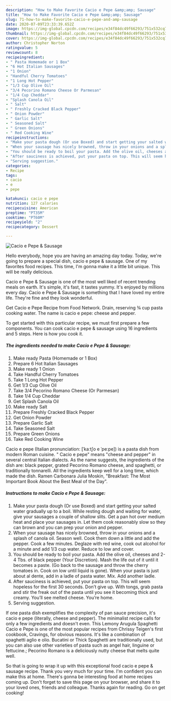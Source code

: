 ```yaml
---
description: "How to Make Favorite Cacio e Pepe &amp;amp; Sausage"
title: "How to Make Favorite Cacio e Pepe &amp;amp; Sausage"
slug: 71-how-to-make-favorite-cacio-e-pepe-and-amp-sausage
date: 2020-07-09T23:33:39.652Z
image: https://img-global.cpcdn.com/recipes/e34f84dc49f66293/751x532cq70/cacio-e-pepe-sausage-recipe-main-photo.jpg
thumbnail: https://img-global.cpcdn.com/recipes/e34f84dc49f66293/751x532cq70/cacio-e-pepe-sausage-recipe-main-photo.jpg
cover: https://img-global.cpcdn.com/recipes/e34f84dc49f66293/751x532cq70/cacio-e-pepe-sausage-recipe-main-photo.jpg
author: Christopher Norton
ratingvalue: 5
reviewcount: 8
recipeingredient:
- " Pasta Homemade or 1 Box"
- "6 Hot Italian Sausages"
- "1 Onion"
- "Handful Cherry Tomatoes"
- "1 Long Hot Pepper"
- "1/3 Cup Olive Oil"
- "3/4 Pecorino Romano Cheese Or Parmesan"
- "1/4 Cup Cheddar"
- "Splash Canola Oil"
- " Salt"
- " Freshly Cracked Black Pepper"
- " Onion Powder"
- " Garlic Salt"
- " Seasoned Salt"
- " Green Onions"
- " Red Cooking Wine"
recipeinstructions:
- "Make your pasta dough (Or use Boxed) and start getting your salted water gradually up to a boil. While resting dough and waiting for water, give your sausages a couple of shallow slits. Get a pan hot over medium heat and place your sausages in. Let them cook reasonably slow so they can brown and you can prep your onion and pepper."
- "When your sausage has nicely browned, throw in your onions and a splash of canola oil. Season well. Cook them down a little and add the pepper. Cook a few minutes. Deglaze with red wine, cook out alcohol for a minute and add 1/3 cup water. Reduce to low and cover."
- "You should be ready to boil your pasta. Add the olive oil, cheeses and 2-4 Tbs. of black pepper (Your Discretion). Mash the life out of it until it becomes a paste. (Go back to the sausage and throw the cherry tomatoes in. Cook on low until liquid is gone). When your pasta is just about al dente, add in a ladle of pasta water. Mix. Add another ladle."
- "After sauciness is achieved, put your pasta on top. This will seem hopeless for the first 30 seconds. Don’t give up. With tongs, grab pasta and stir the freak out of the pasta until you see it becoming thick and creamy. You’ll see melted cheese. You’re home."
- "Serving suggestion."
categories:
- Recipe
tags:
- cacio
- e
- pepe

katakunci: cacio e pepe 
nutrition: 127 calories
recipecuisine: American
preptime: "PT35M"
cooktime: "PT60M"
recipeyield: "2"
recipecategory: Dessert

---
```



![Cacio e Pepe &amp; Sausage](https://img-global.cpcdn.com/recipes/e34f84dc49f66293/751x532cq70/cacio-e-pepe-sausage-recipe-main-photo.jpg)

Hello everybody, hope you are having an amazing day today. Today, we're going to prepare a special dish, cacio e pepe &amp; sausage. One of my favorites food recipes. This time, I'm gonna make it a little bit unique. This will be really delicious.

Cacio e Pepe &amp; Sausage is one of the most well liked of recent trending meals on earth. It's simple, it's fast, it tastes yummy. It's enjoyed by millions every day. Cacio e Pepe &amp; Sausage is something that I have loved my entire life. They're fine and they look wonderful.

Get Cacio e Pepe Recipe from Food Network. Drain, reserving ¾ cup pasta cooking water. The name is cacio e pepe: cheese and pepper.


To get started with this particular recipe, we must first prepare a few components. You can cook cacio e pepe &amp; sausage using 16 ingredients and 5 steps. Here is how you cook it.

<!--inarticleads1-->

##### The ingredients needed to make Cacio e Pepe &amp; Sausage:

1. Make ready  Pasta (Homemade or 1 Box)
1. Prepare 6 Hot Italian Sausages
1. Make ready 1 Onion
1. Take Handful Cherry Tomatoes
1. Take 1 Long Hot Pepper
1. Get 1/3 Cup Olive Oil
1. Take 3/4 Pecorino Romano Cheese (Or Parmesan)
1. Take 1/4 Cup Cheddar
1. Get Splash Canola Oil
1. Make ready  Salt
1. Prepare  Freshly Cracked Black Pepper
1. Get  Onion Powder
1. Prepare  Garlic Salt
1. Take  Seasoned Salt
1. Prepare  Green Onions
1. Take  Red Cooking Wine


Cacio e pepe (Italian pronunciation: [ˈkaːtʃo e ˈpeːpe]) is a pasta dish from modern Roman cuisine. &#34; Cacio e pepe&#34; means &#34;cheese and pepper&#34; in several central Italian dialects. As the name suggests, the ingredients of the dish are: black pepper, grated Pecorino Romano cheese, and spaghetti, or traditionally tonnarelli. All the ingredients keep well for a long time, which made the dish. Ramen Carbonara Julia Moskin, &#34;Breakfast: The Most Important Book About the Best Meal of the Day&#34;. 

<!--inarticleads2-->

##### Instructions to make Cacio e Pepe &amp; Sausage:

1. Make your pasta dough (Or use Boxed) and start getting your salted water gradually up to a boil. While resting dough and waiting for water, give your sausages a couple of shallow slits. Get a pan hot over medium heat and place your sausages in. Let them cook reasonably slow so they can brown and you can prep your onion and pepper.
1. When your sausage has nicely browned, throw in your onions and a splash of canola oil. Season well. Cook them down a little and add the pepper. Cook a few minutes. Deglaze with red wine, cook out alcohol for a minute and add 1/3 cup water. Reduce to low and cover.
1. You should be ready to boil your pasta. Add the olive oil, cheeses and 2-4 Tbs. of black pepper (Your Discretion). Mash the life out of it until it becomes a paste. (Go back to the sausage and throw the cherry tomatoes in. Cook on low until liquid is gone). When your pasta is just about al dente, add in a ladle of pasta water. Mix. Add another ladle.
1. After sauciness is achieved, put your pasta on top. This will seem hopeless for the first 30 seconds. Don’t give up. With tongs, grab pasta and stir the freak out of the pasta until you see it becoming thick and creamy. You’ll see melted cheese. You’re home.
1. Serving suggestion.


If one pasta dish exemplifies the complexity of pan sauce precision, it&#39;s cacio e pepe (literally, cheese and pepper). The minimalist recipe calls for only a few ingredients and doesn&#39;t even. This Lemony Arugula Spaghetti Cacio e Pepe is one of the most popular recipes from Chrissy Teigen&#39;s first cookbook, Cravings, for obvious reasons. It&#39;s like a combination of spaghetti aglio e olio. Bucatini or Thick Spaghetti are traditionally used, but you can also use other varieties of pasta such as angel hair, linguine or fettucine.; Pecorino Romano is a deliciously nutty cheese that melts quite well. 

So that is going to wrap it up with this exceptional food cacio e pepe &amp; sausage recipe. Thank you very much for your time. I'm confident you can make this at home. There's gonna be interesting food at home recipes coming up. Don't forget to save this page on your browser, and share it to your loved ones, friends and colleague. Thanks again for reading. Go on get cooking!
